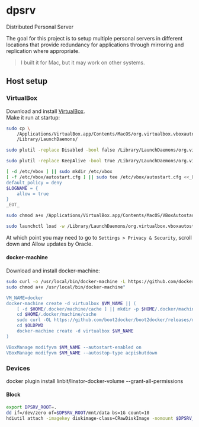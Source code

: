 # dpsrv

Distributed Personal Server  

The goal for this project is to setup multiple personal servers in different locations that provide redundancy for applications through mirroring and replication where appropriate.  

> I built it for Mac, but it may work on other systems.  

## Host setup

### VirtualBox
Download and install [VirtualBox](https://www.virtualbox.org/wiki/Downloads).  
Make it run at startup:
```bash
sudo cp \
	/Applications/VirtualBox.app/Contents/MacOS/org.virtualbox.vboxautostart.plist \
	/Library/LaunchDaemons/

sudo plutil -replace Disabled -bool false /Library/LaunchDaemons/org.virtualbox.vboxautostart.plist

sudo plutil -replace KeepAlive -bool true /Library/LaunchDaemons/org.virtualbox.vboxautostart.plist

[ -d /etc/vbox ] || sudo mkdir /etc/vbox
[ -f /etc/vbox/autostart.cfg ] || sudo tee /etc/vbox/autostart.cfg <<_EOT_ >/dev/null
default_policy = deny
$LOGNAME = {
	allow = true
}
_EOT_

sudo chmod a+x /Applications/VirtualBox.app/Contents/MacOS/VBoxAutostartDarwin.sh

sudo launchctl load -w /Library/LaunchDaemons/org.virtualbox.vboxautostart.plist

```

At which point you may need to go to `Settings > Privacy & Security`, scroll down and Allow updates by Oracle.  

#### docker-machine
Download and install docker-machine:
```bash
sudo curl -o /usr/local/bin/docker-machine -L https://github.com/docker/machine/releases/download/v0.16.2/docker-machine-$(uname -s)-$(uname -m)
sudo chmod a+x /usr/local/bin/docker-machine"

VM_NAME=docker
docker-machine create -d virtualbox $VM_NAME || (
	[ -d $HOME/.docker/machine/cache ] || mkdir -p $HOME/.docker/machine/cache
	cd $HOME/.docker/machine/cache
	sudo curl -OL https://github.com/boot2docker/boot2docker/releases/download/v19.03.12/boot2docker.iso
	cd $OLDPWD
	docker-machine create -d virtualbox $VM_NAME
)

VBoxManage modifyvm $VM_NAME --autostart-enabled on
VBoxManage modifyvm $VM_NAME --autostop-type acpishutdown
```


### Devices
docker plugin install linbit/linstor-docker-volume --grant-all-permissions

#### Block 
```bash
export DPSRV_ROOT=.
dd if=/dev/zero of=$DPSRV_ROOT/mnt/data bs=1G count=10
hdiutil attach -imagekey diskimage-class=CRawDiskImage -nomount $DPSRV_ROOT/mnt/data 
```
